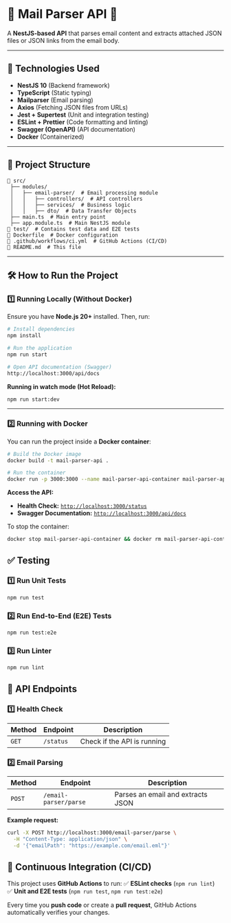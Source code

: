 # 📧 Mail Parser API 📨

A **NestJS-based API** that parses email content and extracts attached JSON files or JSON links from the email body.

---

## 🚀 **Technologies Used**

- **NestJS 10** (Backend framework)
- **TypeScript** (Static typing)
- **Mailparser** (Email parsing)
- **Axios** (Fetching JSON files from URLs)
- **Jest + Supertest** (Unit and integration testing)
- **ESLint + Prettier** (Code formatting and linting)
- **Swagger (OpenAPI)** (API documentation)
- **Docker** (Containerized)

---

## 📖 **Project Structure**

```
📂 src/
 ├── modules/
 │   ├── email-parser/  # Email processing module
 │   │   ├── controllers/  # API controllers
 │   │   ├── services/  # Business logic
 │   │   ├── dto/  # Data Transfer Objects
 ├── main.ts  # Main entry point
 ├── app.module.ts  # Main NestJS module
📂 test/  # Contains test data and E2E tests
📄 Dockerfile  # Docker configuration
📄 .github/workflows/ci.yml  # GitHub Actions (CI/CD)
📄 README.md  # This file
```

---

## 🛠️ **How to Run the Project**

### **1️⃣ Running Locally (Without Docker)**

Ensure you have **Node.js 20+** installed. Then, run:

```sh
# Install dependencies
npm install

# Run the application
npm run start

# Open API documentation (Swagger)
http://localhost:3000/api/docs
```

**Running in watch mode (Hot Reload):**

```sh
npm run start:dev
```

---

### **2️⃣ Running with Docker**

You can run the project inside a **Docker container**:

```sh
# Build the Docker image
docker build -t mail-parser-api .

# Run the container
docker run -p 3000:3000 --name mail-parser-api-container mail-parser-api
```

**Access the API:**

- **Health Check:** [`http://localhost:3000/status`](http://localhost:3000/status)
- **Swagger Documentation:** [`http://localhost:3000/api/docs`](http://localhost:3000/api/docs)

To stop the container:

```sh
docker stop mail-parser-api-container && docker rm mail-parser-api-container
```

## ✅ **Testing**

### **1️⃣ Run Unit Tests**

```sh
npm run test
```

### **2️⃣ Run End-to-End (E2E) Tests**

```sh
npm run test:e2e
```

### **3️⃣ Run Linter**

```sh
npm run lint
```

## 📜 **API Endpoints**

### **1️⃣ Health Check**

| Method | Endpoint  | Description                 |
| ------ | --------- | --------------------------- |
| `GET`  | `/status` | Check if the API is running |

### **2️⃣ Email Parsing**

| Method | Endpoint              | Description                       |
| ------ | --------------------- | --------------------------------- |
| `POST` | `/email-parser/parse` | Parses an email and extracts JSON |

**Example request:**

```sh
curl -X POST http://localhost:3000/email-parser/parse \
  -H "Content-Type: application/json" \
  -d '{"emailPath": "https://example.com/email.eml"}'
```

## 🎯 **Continuous Integration (CI/CD)**

This project uses **GitHub Actions** to run:
✅ **ESLint checks** (`npm run lint`)  
✅ **Unit and E2E tests** (`npm run test`, `npm run test:e2e`)

Every time you **push code** or create a **pull request**, GitHub Actions automatically verifies your changes.
